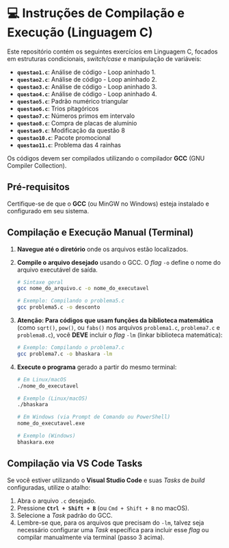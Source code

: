 # 💻 Instruções de Compilação e Execução (Linguagem C)

Este repositório contém os seguintes exercícios em Linguagem C, focados em estruturas condicionais, *switch/case* e manipulação de variáveis:

* **`questao1.c`**: Análise de código - Loop aninhado 1.
* **`questao2.c`**: Análise de código - Loop aninhado 2.
* **`questao3.c`**: Análise de código - Loop aninhado 3.
* **`questao4.c`**: Análise de código - Loop aninhado 4.
* **`questao5.c`**: Padrão numérico triangular
* **`questao6.c`**: Trios pitagóricos
* **`questao7.c`**: Números primos em intervalo
* **`questao8.c`**: Compra de placas de alumínio
* **`questao9.c`**: Modificação da questão 8
* **`questao10.c`**: Pacote promocional
* **`questao11.c`**: Problema das 4 rainhas

Os códigos devem ser compilados utilizando o compilador **GCC** (GNU Compiler Collection).

## Pré-requisitos

Certifique-se de que o **GCC** (ou MinGW no Windows) esteja instalado e configurado em seu sistema.

## Compilação e Execução Manual (Terminal)

1.  **Navegue até o diretório** onde os arquivos estão localizados.

2.  **Compile o arquivo desejado** usando o GCC. O *flag* `-o` define o nome do arquivo executável de saída.

    ```bash
    # Sintaxe geral
    gcc nome_do_arquivo.c -o nome_do_executavel
    
    # Exemplo: Compilando o problema5.c
    gcc problema5.c -o desconto
    ```

3.  **Atenção: Para códigos que usam funções da biblioteca matemática** (como `sqrt()`, `pow()`, ou `fabs()` nos arquivos `problema1.c`, `problema7.c` e `problema8.c`), você **DEVE** incluir o *flag* `-lm` (linkar biblioteca matemática):

    ```bash
    # Exemplo: Compilando o problema7.c
    gcc problema7.c -o bhaskara -lm
    ```

4.  **Execute o programa** gerado a partir do mesmo terminal:

    ```bash
    # Em Linux/macOS
    ./nome_do_executavel
    
    # Exemplo (Linux/macOS)
    ./bhaskara
    
    # Em Windows (via Prompt de Comando ou PowerShell)
    nome_do_executavel.exe
    
    # Exemplo (Windows)
    bhaskara.exe
    ```

## Compilação via VS Code Tasks

Se você estiver utilizando o **Visual Studio Code** e suas *Tasks* de *build* configuradas, utilize o atalho:

1.  Abra o arquivo `.c` desejado.
2.  Pressione **`Ctrl + Shift + B`** (ou `Cmd + Shift + B` no macOS).
3.  Selecione a *Task* padrão do GCC.
4.  Lembre-se que, para os arquivos que precisam do `-lm`, talvez seja necessário configurar uma *Task* específica para incluir esse *flag* ou compilar manualmente via terminal (passo 3 acima).